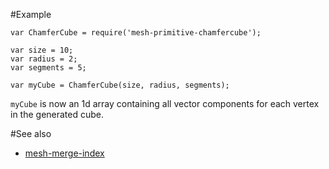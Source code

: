 #Example

    var ChamferCube = require('mesh-primitive-chamfercube');
    
    var size = 10;
    var radius = 2;
    var segments = 5;
    
    var myCube = ChamferCube(size, radius, segments);

`myCube` is now an 1d array containing all vector components for each vertex in the generated cube. 

#See also

 - [mesh-merge-index](https://github.com/ToastCommunicationLab/mesh-merge-index)
